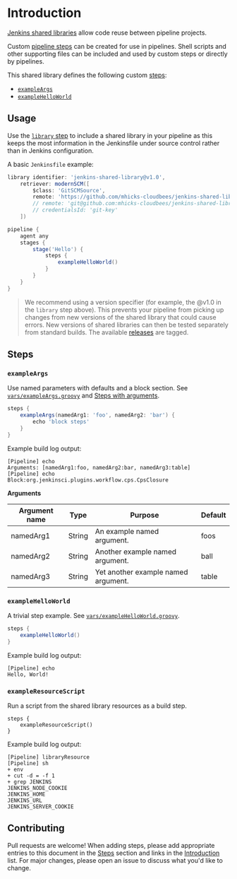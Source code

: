 
# Introduction

[Jenkins shared libraries](https://jenkins.io/doc/book/pipeline/shared-libraries/) allow code reuse between pipeline projects.

Custom [pipeline steps](https://jenkins.io/doc/pipeline/steps/) can be created for use in pipelines.  Shell scripts and other supporting files can be included and used by custom steps or directly by pipelines.  

This shared library defines the following custom [steps](#steps):

* [`exampleArgs`](#exampleArgs)
* [`exampleHelloWorld`](#exampleHelloWorld)

## Usage

Use the [`library` step](https://jenkins.io/doc/book/pipeline/shared-libraries/#dynamic-retrieval) to include a shared library in your pipeline as this keeps the most information in the Jenkinsfile under source control rather than in Jenkins configuration.

A basic `Jenkinsfile` example:

```groovy
library identifier: 'jenkins-shared-library@v1.0', 
    retriever: modernSCM([
        $class: 'GitSCMSource',
        remote: 'https://github.com/mhicks-cloudbees/jenkins-shared-library.git'
        // remote: 'git@github.com:mhicks-cloudbees/jenkins-shared-library.git',
        // credentialsId: 'git-key'
    ])

pipeline {
    agent any
    stages {
        stage('Hello') {
            steps {
                exampleHelloWorld()
            }
        }
    }
}
```

> We recommend using a version specifier (for example, the @v1.0 in the `library` step above). This prevents your pipeline from picking up changes from new versions of the shared library that could cause errors. New versions of shared libraries can then be tested separately from standard builds. The available [releases]() are tagged.


## Steps

### `exampleArgs`
Use named parameters with defaults and a block section. See [`vars/exampleArgs.groovy`](vars/exampleArgs.groovy) and [Steps with arguments](Step-arguments.md).

```groovy
steps {
    exampleArgs(namedArg1: 'foo', namedArg2: 'bar') {
        echo 'block steps'
    }
}
```

Example build log output:

```
[Pipeline] echo
Arguments: [namedArg1:foo, namedArg2:bar, namedArg3:table]
[Pipeline] echo
Block:org.jenkinsci.plugins.workflow.cps.CpsClosure
```

**Arguments**

| Argument name  | Type       | Purpose                                    | Default   |
|----------------|------------|--------------------------------------------|-----------|
| namedArg1      | String     | An example named argument.                 | foos      |
| namedArg2      | String     | Another example named argument.            | ball      |
| namedArg3      | String     | Yet another example named argument.        | table     |

### `exampleHelloWorld`
A trivial step example. See [`vars/exampleHelloWorld.groovy`](vars/exampleHelloWorld.groovy).

```groovy
steps {
    exampleHelloWorld()
}
```

Example build log output:

```
[Pipeline] echo
Hello, World!
```

### `exampleResourceScript`
Run a script from the shared library resources as a build step.

```
steps {
    exampleResourceScript()
}
```

Example build log output:
```
[Pipeline] libraryResource
[Pipeline] sh
+ env
+ cut -d = -f 1
+ grep JENKINS
JENKINS_NODE_COOKIE
JENKINS_HOME
JENKINS_URL
JENKINS_SERVER_COOKIE
```

## Contributing

Pull requests are welcome! When adding steps, please add appropriate entries to this document in the [Steps](#steps) section and links in the [Introduction](#introduction) list.  For major changes, please open an issue to discuss what you'd like to change.